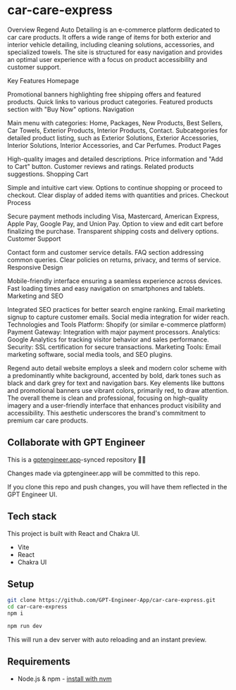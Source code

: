 # car-care-express

Overview
Regend Auto Detailing is an e-commerce platform dedicated to car care products. It offers a wide range of items for both exterior and interior vehicle detailing, including cleaning solutions, accessories, and specialized towels. The site is structured for easy navigation and provides an optimal user experience with a focus on product accessibility and customer support.

Key Features
Homepage

Promotional banners highlighting free shipping offers and featured products.
Quick links to various product categories.
Featured products section with "Buy Now" options.
Navigation

Main menu with categories: Home, Packages, New Products, Best Sellers, Car Towels, Exterior Products, Interior Products, Contact.
Subcategories for detailed product listing, such as Exterior Solutions, Exterior Accessories, Interior Solutions, Interior Accessories, and Car Perfumes.
Product Pages

High-quality images and detailed descriptions.
Price information and "Add to Cart" button.
Customer reviews and ratings.
Related products suggestions.
Shopping Cart

Simple and intuitive cart view.
Options to continue shopping or proceed to checkout.
Clear display of added items with quantities and prices.
Checkout Process

Secure payment methods including Visa, Mastercard, American Express, Apple Pay, Google Pay, and Union Pay.
Option to view and edit cart before finalizing the purchase.
Transparent shipping costs and delivery options.
Customer Support

Contact form and customer service details.
FAQ section addressing common queries.
Clear policies on returns, privacy, and terms of service.
Responsive Design

Mobile-friendly interface ensuring a seamless experience across devices.
Fast loading times and easy navigation on smartphones and tablets.
Marketing and SEO

Integrated SEO practices for better search engine ranking.
Email marketing signup to capture customer emails.
Social media integration for wider reach.
Technologies and Tools
Platform: Shopify (or similar e-commerce platform)
Payment Gateway: Integration with major payment processors.
Analytics: Google Analytics for tracking visitor behavior and sales performance.
Security: SSL certification for secure transactions.
Marketing Tools: Email marketing software, social media tools, and SEO plugins.

Regend auto detail website employs a sleek and modern color scheme with a predominantly white background, accented by bold, dark tones such as black and dark grey for text and navigation bars. Key elements like buttons and promotional banners use vibrant colors, primarily red, to draw attention. The overall theme is clean and professional, focusing on high-quality imagery and a user-friendly interface that enhances product visibility and accessibility. This aesthetic underscores the brand's commitment to premium car care products.

## Collaborate with GPT Engineer

This is a [gptengineer.app](https://gptengineer.app)-synced repository 🌟🤖

Changes made via gptengineer.app will be committed to this repo.

If you clone this repo and push changes, you will have them reflected in the GPT Engineer UI.

## Tech stack

This project is built with React and Chakra UI.

- Vite
- React
- Chakra UI

## Setup

```sh
git clone https://github.com/GPT-Engineer-App/car-care-express.git
cd car-care-express
npm i
```

```sh
npm run dev
```

This will run a dev server with auto reloading and an instant preview.

## Requirements

- Node.js & npm - [install with nvm](https://github.com/nvm-sh/nvm#installing-and-updating)
